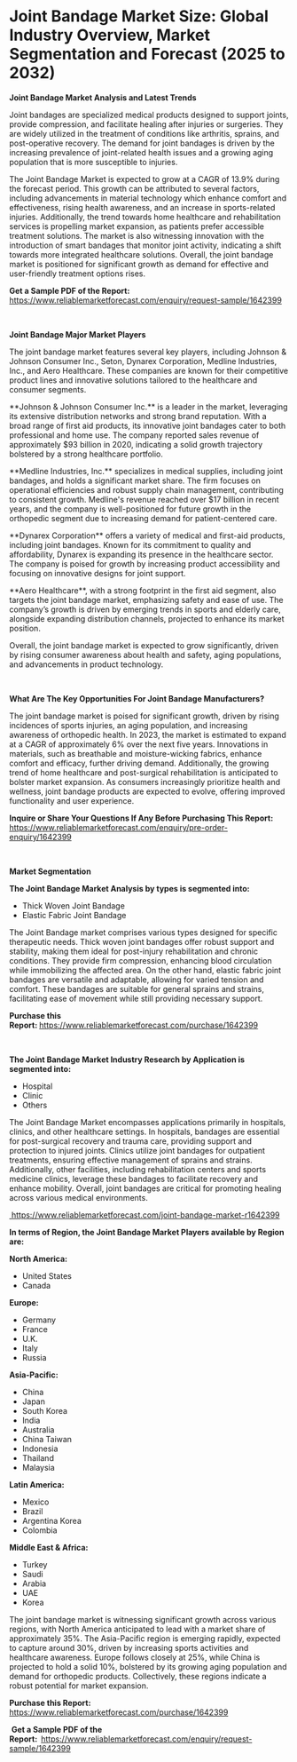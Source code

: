 <p><h1>Joint Bandage Market Size: Global Industry Overview, Market Segmentation and Forecast (2025 to 2032)</h1></p><p><strong>Joint Bandage Market Analysis and Latest Trends</strong></p>
<p><p>Joint bandages are specialized medical products designed to support joints, provide compression, and facilitate healing after injuries or surgeries. They are widely utilized in the treatment of conditions like arthritis, sprains, and post-operative recovery. The demand for joint bandages is driven by the increasing prevalence of joint-related health issues and a growing aging population that is more susceptible to injuries.</p><p>The Joint Bandage Market is expected to grow at a CAGR of 13.9% during the forecast period. This growth can be attributed to several factors, including advancements in material technology which enhance comfort and effectiveness, rising health awareness, and an increase in sports-related injuries. Additionally, the trend towards home healthcare and rehabilitation services is propelling market expansion, as patients prefer accessible treatment solutions. The market is also witnessing innovation with the introduction of smart bandages that monitor joint activity, indicating a shift towards more integrated healthcare solutions. Overall, the joint bandage market is positioned for significant growth as demand for effective and user-friendly treatment options rises.</p></p>
<p><strong>Get a Sample PDF of the Report:&nbsp;</strong> <a href="https://www.reliablemarketforecast.com/enquiry/request-sample/1642399?utm_campaign=2479&utm_medium=2&utm_source=Github&utm_content=ia&utm_term=13042025&utm_id=joint-bandage">https://www.reliablemarketforecast.com/enquiry/request-sample/1642399</a></p>
<p>&nbsp;</p>
<p><strong>Joint Bandage Major Market Players</strong></p>
<p><p>The joint bandage market features several key players, including Johnson & Johnson Consumer Inc., Seton, Dynarex Corporation, Medline Industries, Inc., and Aero Healthcare. These companies are known for their competitive product lines and innovative solutions tailored to the healthcare and consumer segments.</p><p>**Johnson & Johnson Consumer Inc.** is a leader in the market, leveraging its extensive distribution networks and strong brand reputation. With a broad range of first aid products, its innovative joint bandages cater to both professional and home use. The company reported sales revenue of approximately $93 billion in 2020, indicating a solid growth trajectory bolstered by a strong healthcare portfolio.</p><p>**Medline Industries, Inc.** specializes in medical supplies, including joint bandages, and holds a significant market share. The firm focuses on operational efficiencies and robust supply chain management, contributing to consistent growth. Medline's revenue reached over $17 billion in recent years, and the company is well-positioned for future growth in the orthopedic segment due to increasing demand for patient-centered care.</p><p>**Dynarex Corporation** offers a variety of medical and first-aid products, including joint bandages. Known for its commitment to quality and affordability, Dynarex is expanding its presence in the healthcare sector. The company is poised for growth by increasing product accessibility and focusing on innovative designs for joint support.</p><p>**Aero Healthcare**, with a strong footprint in the first aid segment, also targets the joint bandage market, emphasizing safety and ease of use. The company’s growth is driven by emerging trends in sports and elderly care, alongside expanding distribution channels, projected to enhance its market position.</p><p>Overall, the joint bandage market is expected to grow significantly, driven by rising consumer awareness about health and safety, aging populations, and advancements in product technology.</p></p>
<p>&nbsp;</p>
<p><strong>What Are The Key Opportunities For Joint Bandage Manufacturers?</strong></p>
<p><p>The joint bandage market is poised for significant growth, driven by rising incidences of sports injuries, an aging population, and increasing awareness of orthopedic health. In 2023, the market is estimated to expand at a CAGR of approximately 6% over the next five years. Innovations in materials, such as breathable and moisture-wicking fabrics, enhance comfort and efficacy, further driving demand. Additionally, the growing trend of home healthcare and post-surgical rehabilitation is anticipated to bolster market expansion. As consumers increasingly prioritize health and wellness, joint bandage products are expected to evolve, offering improved functionality and user experience.</p></p>
<p><strong>Inquire or Share Your Questions If Any Before Purchasing This Report:</strong> <a href="https://www.reliablemarketforecast.com/enquiry/pre-order-enquiry/1642399?utm_campaign=2479&utm_medium=2&utm_source=Github&utm_content=ia&utm_term=13042025&utm_id=joint-bandage">https://www.reliablemarketforecast.com/enquiry/pre-order-enquiry/1642399</a></p>
<p>&nbsp;</p>
<p><strong>Market Segmentation</strong></p>
<p><strong>The Joint Bandage Market Analysis by types is segmented into:</strong></p>
<p><ul><li>Thick Woven Joint Bandage</li><li>Elastic Fabric Joint Bandage</li></ul></p>
<p><p>The Joint Bandage market comprises various types designed for specific therapeutic needs. Thick woven joint bandages offer robust support and stability, making them ideal for post-injury rehabilitation and chronic conditions. They provide firm compression, enhancing blood circulation while immobilizing the affected area. On the other hand, elastic fabric joint bandages are versatile and adaptable, allowing for varied tension and comfort. These bandages are suitable for general sprains and strains, facilitating ease of movement while still providing necessary support.</p></p>
<p><strong>Purchase this Report:&nbsp;</strong><a href="https://www.reliablemarketforecast.com/purchase/1642399?utm_campaign=2479&utm_medium=2&utm_source=Github&utm_content=ia&utm_term=13042025&utm_id=joint-bandage">https://www.reliablemarketforecast.com/purchase/1642399</a></p>
<p>&nbsp;</p>
<p><strong>The Joint Bandage Market Industry Research by Application is segmented into:</strong></p>
<p><ul><li>Hospital</li><li>Clinic</li><li>Others</li></ul></p>
<p><p>The Joint Bandage Market encompasses applications primarily in hospitals, clinics, and other healthcare settings. In hospitals, bandages are essential for post-surgical recovery and trauma care, providing support and protection to injured joints. Clinics utilize joint bandages for outpatient treatments, ensuring effective management of sprains and strains. Additionally, other facilities, including rehabilitation centers and sports medicine clinics, leverage these bandages to facilitate recovery and enhance mobility. Overall, joint bandages are critical for promoting healing across various medical environments.</p></p>
<p><a href="https://www.reliablemarketforecast.com/joint-bandage-market-r1642399?utm_campaign=2479&utm_medium=2&utm_source=Github&utm_content=ia&utm_term=13042025&utm_id=joint-bandage">&nbsp;https://www.reliablemarketforecast.com/joint-bandage-market-r1642399</a></p>
<p><strong>In terms of Region, the Joint Bandage Market Players available by Region are:</strong></p>
<p>
    <p> <strong> North America: </strong>
        <ul>
            <li>United States</li>
            <li>Canada</li>
        </ul>
        </p> 
    <p> <strong> Europe: </strong>
        <ul>
            <li>Germany</li>
            <li>France</li>
            <li>U.K.</li>
            <li>Italy</li>
            <li>Russia</li>
        </ul>
        </p> 
    <p> <strong> Asia-Pacific: </strong>
        <ul>
            <li>China</li>
            <li>Japan</li>
            <li>South Korea</li>
            <li>India</li>
            <li>Australia</li>
            <li>China Taiwan</li>
            <li>Indonesia</li>
            <li>Thailand</li>
            <li>Malaysia</li>
        </ul>
        </p> 
    <p> <strong> Latin America: </strong>
        <ul>
            <li>Mexico</li>
            <li>Brazil</li>
            <li>Argentina Korea</li>
            <li>Colombia</li>
        </ul>
        </p> 
    <p> <strong> Middle East & Africa: </strong>
        <ul>
            <li>Turkey</li>
            <li>Saudi</li>
            <li>Arabia</li>
            <li>UAE</li>
            <li>Korea</li>
        </ul>
    </p>
    </p>
<p><p>The joint bandage market is witnessing significant growth across various regions, with North America anticipated to lead with a market share of approximately 35%. The Asia-Pacific region is emerging rapidly, expected to capture around 30%, driven by increasing sports activities and healthcare awareness. Europe follows closely at 25%, while China is projected to hold a solid 10%, bolstered by its growing aging population and demand for orthopedic products. Collectively, these regions indicate a robust potential for market expansion.</p></p>
<p><strong>Purchase this Report: </strong><a href="https://www.reliablemarketforecast.com/purchase/1642399?utm_campaign=2479&utm_medium=2&utm_source=Github&utm_content=ia&utm_term=13042025&utm_id=joint-bandage">https://www.reliablemarketforecast.com/purchase/1642399</a></p>
<p>&nbsp;<strong>Get a Sample PDF of the Report:&nbsp;&nbsp;</strong><a href="https://www.reliablemarketforecast.com/enquiry/request-sample/1642399?utm_campaign=2479&utm_medium=2&utm_source=Github&utm_content=ia&utm_term=13042025&utm_id=joint-bandage">https://www.reliablemarketforecast.com/enquiry/request-sample/1642399</a></p>
<p><strong></strong></p>
<p><p></p><p></p><p></p></p>